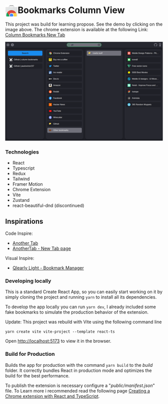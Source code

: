 # Bookmarks Column View<img src="./.github/img/chrome-web-store-icon.png" width="40" align="left">

This project was build for learning propose. See the demo by clicking on the image above. The chrome extension is available at the following Link:
<a href="https://chrome.google.com/webstore/detail/column-bookmarks-new-tab/ocjdiehlhhoiahkbbgmjnfeipjpbhhph?hl" target="_blank">
Column Bookmarks New Tab
</a>

<p align="center" margin-bottom="0">
  <a href="https://chrome-column-tab.vercel.app" target="_blank">
    <img alt="demo" width="auto" height="auto" src="./.github/img/demo(Desktop Normal).png"/>
  </a>
</p>

### Technologies

- React
- Typescript
- Redux
- Tailwind
- Framer Motion
- Chrome Extension
- Vite
- Zustand
- react-beautiful-dnd (discontinued)

## Inspirations

Code Inspire:

- [Another Tab](https://chrome.google.com/webstore/detail/another-tab/oaaeanlgefipegfcbgpgnhhnpengdjld)
- [AnotherTab - New Tab page](https://chrome.google.com/webstore/detail/anothertab-new-tab-page/cpeojfdfhhgedcaiglbjdklaigennhpl)

Visual Inspire:

- [Qlearly Light - Bookmark Manager](https://chrome.google.com/webstore/detail/qlearly-light-bookmark-ma/lkmkjmklcnhfcfpojimnbjpaimbdjeao)

### Developing locally

This is a standard Create React App, so you can easily start working on it by simply cloning the project and running `yarn` to install all its dependencies.

To develop the app locally you can run `yarn dev`, I already included some fake bookmarks to simulate the production behavior of the extension.

Update: This project was rebuild with Vite using the following command line

```shell
yarn create vite vite-project --template react-ts
```

Open [http://localhost:5173](http://localhost:5173) to view it in the browser.

### Build for Production

Builds the app for production with the command `yarn build` to the _build_ folder.
It correctly bundles React in production mode and optimizes the build for the best performance.

To publish the extension is necessary configure a "_public/manifest.json_" file. To Learn more i recommended read the following page [Creating a Chrome extension with React and TypeScript](https://blog.logrocket.com/creating-chrome-extension-react-typescript/).
